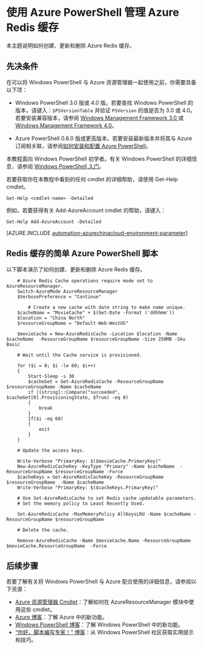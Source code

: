 <properties
 pageTitle="使用 Azure PowerShell 管理 Azure Redis 缓存 | Azure"
 description="了解如何使用 Azure PowerShell 对 Azure Redis 缓存执行管理任务。"
 services="redis-cache"
   documentationCenter=""
   authors="Rick-Anderson"
   manager="wpickett"
   editor="v-lincan"/>

<tags
   ms.service="redis-cache"
   ms.date="08/26/2015"
   wacn.date="10/22/2015"/>

# 使用 Azure PowerShell 管理 Azure Redis 缓存

本主题说明如何创建、更新和删除 Azure Redis 缓存。

## 先决条件 ##

在可以将 Windows PowerShell 与 Azure 资源管理器一起使用之前，你需要具备以下项：

- Windows PowerShell 3.0 版或 4.0 版。若要查找 Windows PowerShell 的版本，请键入：`$PSVersionTable` 并验证 `PSVersion` 的值是否为 3.0 或 4.0。若要安装兼容版本，请参阅 [Windows Management Framework 3.0 ](http://www.microsoft.com/download/details.aspx?id=34595) 或 [Windows Management Framework 4.0](http://www.microsoft.com/download/details.aspx?id=40855)。

- Azure PowerShell 0.8.0 版或更高版本。若要安装最新版本并将其与 Azure 订阅相关联，请参阅[如何安装和配置 Azure PowerShell](/documentation/articles/powershell-install-configure)。

本教程面向 Windows PowerShell 初学者。有关 Windows PowerShell 的详细信息，请参阅 [Windows PowerShell 入门](http://technet.microsoft.com/zh-cn/library/hh857337.aspx)。

若要获取你在本教程中看到的任何 cmdlet 的详细帮助，请使用 Get-Help cmdlet。

	Get-Help <cmdlet-name> -Detailed

例如，若要获得有关 Add-AzureAccount cmdlet 的帮助，请键入：

	Get-Help Add-AzureAccount -Detailed

[AZURE.INCLUDE [automation-azurechinacloud-environment-parameter](../includes/automation-azurechinacloud-environment-parameter.md)]

## Redis 缓存的简单 Azure PowerShell 脚本  ##

以下脚本演示了如何创建、更新和删除 Azure Redis 缓存。

		# Azure Redis Cache operations require mode set to AzureResourceManager.
		Switch-AzureMode AzureResourceManager
		$VerbosePreference = "Continue"

	        # Create a new cache with date string to make name unique. 
		$cacheName = "MovieCache" + $(Get-Date -Format ('ddhhmm')) 
		$location = "China North"
		$resourceGroupName = "Default-Web-WestUS"
		
		$movieCache = New-AzureRedisCache -Location $location -Name $cacheName  -ResourceGroupName $resourceGroupName -Size 250MB -Sku Basic

		# Wait until the Cache service is provisioned.

		for ($i = 0; $i -le 60; $i++)
		{
		    Start-Sleep -s 30
			$cacheGet = Get-AzureRedisCache -ResourceGroupName $resourceGroupName -Name $cacheName
		    if ([string]::Compare("succeeded", $cacheGet[0].ProvisioningState, $True) -eq 0)
		    {       
		        break
		    }
		    If($i -eq 60)
		    {
		        exit
		    }
		}

		# Update the access keys.

		Write-Verbose "PrimaryKey: $($movieCache.PrimaryKey)"
		New-AzureRedisCacheKey -KeyType "Primary" -Name $cacheName  -ResourceGroupName $resourceGroupName -Force
		$cacheKeys = Get-AzureRedisCacheKey -ResourceGroupName $resourceGroupName  -Name $cacheName         
		Write-Verbose "PrimaryKey: $($cacheKeys.PrimaryKey)"
		
		# Use Set-AzureRedisCache to set Redis cache updatable parameters.
		# Set the memory policy to Least Recently Used.
		
		Set-AzureRedisCache -MaxMemoryPolicy AllKeysLRU -Name $cacheName -ResourceGroupName $resourceGroupName
		
		# Delete the cache.
		
		Remove-AzureRedisCache -Name $movieCache.Name -ResourceGroupName $movieCache.ResourceGroupName  -Force 

## 后续步骤

若要了解有关将 Windows PowerShell 与 Azure 配合使用的详细信息，请参阅以下资源：
 
- [Azure 资源管理器 Cmdlet](https://msdn.microsoft.com/library/azure/mt125356.aspx)：了解如何在 AzureResourceManager 模块中使用这些 cmdlet。
- [Azure 博客](http://blogs.msdn.com/windowsazure)：了解 Azure 中的新功能。
- [Windows PowerShell 博客](http://blogs.msdn.com/powershell)：了解 Windows PowerShell 中的新功能。
- [“你好，脚本编写专家！” 博客](http://blogs.technet.com/b/heyscriptingguy/)：从 Windows PowerShell 社区获取实用提示和技巧。

<!---HONumber=74-->